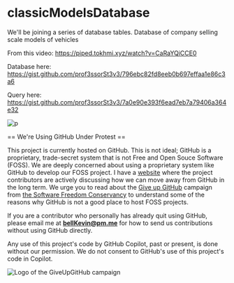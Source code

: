 # classicModelsDatabase

We'll be joining a series of database tables. Database of company selling scale models of vehicles

From this video: https://piped.tokhmi.xyz/watch?v=CaRaYQiCCE0

Database here: https://gist.github.com/prof3ssorSt3v3/796ebc82fd8eeb0b697effaa1e86c3a6

Query here: https://gist.github.com/prof3ssorSt3v3/7a0e90e393f6ead7eb7a79406a364e32

![p](https://github.com/bell-kevin/classicModelsDatabase/blob/main/classicModels.PNG)

== We're Using GitHub Under Protest ==

This project is currently hosted on GitHub.  This is not ideal; GitHub is a
proprietary, trade-secret system that is not Free and Open Souce Software
(FOSS).  We are deeply concerned about using a proprietary system like GitHub
to develop our FOSS project. I have a [website](https://bellKevin.me) where the
project contributors are actively discussing how we can move away from GitHub
in the long term.  We urge you to read about the [Give up GitHub](https://GiveUpGitHub.org) campaign 
from [the Software Freedom Conservancy](https://sfconservancy.org) to understand some of the reasons why GitHub is not 
a good place to host FOSS projects.

If you are a contributor who personally has already quit using GitHub, please
email me at **bellKevin@pm.me** for how to send us contributions without
using GitHub directly.

Any use of this project's code by GitHub Copilot, past or present, is done
without our permission.  We do not consent to GitHub's use of this project's
code in Copilot.

![Logo of the GiveUpGitHub campaign](https://sfconservancy.org/img/GiveUpGitHub.png)
